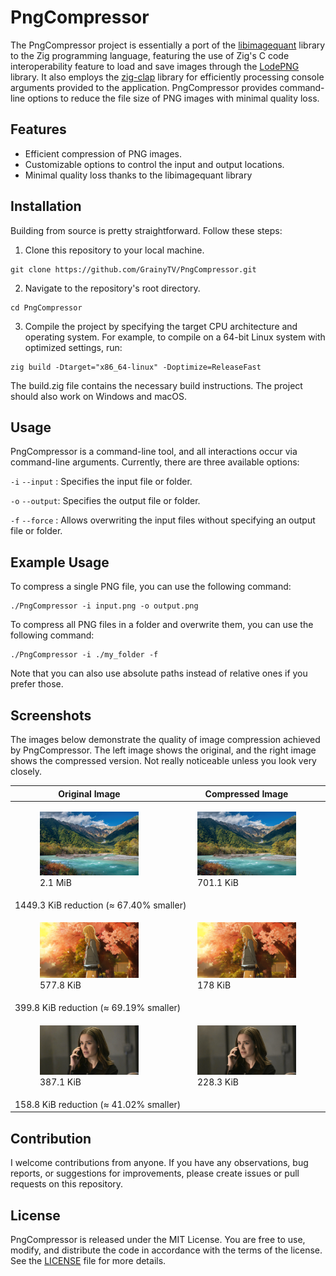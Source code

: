 # PngCompressor

The PngCompressor project is essentially a port of the [libimagequant](https://github.com/ImageOptim/libimagequant/tree/2.x) library to the Zig programming language, featuring the use of Zig's C code interoperability feature to load and save images through the [LodePNG](https://github.com/lvandeve/lodepng) library. It also employs the [zig-clap](https://github.com/Hejsil/zig-clap) library for efficiently processing console arguments provided to the application. PngCompressor provides command-line options to reduce the file size of PNG images with minimal quality loss.

## Features
- Efficient compression of PNG images.
- Customizable options to control the input and output locations.
- Minimal quality loss thanks to the libimagequant library

## Installation

Building from source is pretty straightforward. Follow these steps:

1. Clone this repository to your local machine.

```
git clone https://github.com/GrainyTV/PngCompressor.git
```

2. Navigate to the repository's root directory.

```
cd PngCompressor
```

3. Compile the project by specifying the target CPU architecture and operating system. For example, to compile on a 64-bit Linux system with optimized settings, run:

```
zig build -Dtarget="x86_64-linux" -Doptimize=ReleaseFast
```

The build.zig file contains the necessary build instructions. The project should also work on Windows and macOS.

## Usage
PngCompressor is a command-line tool, and all interactions occur via command-line arguments. Currently, there are three available options:

`-i` `--input` : Specifies the input file or folder.

`-o` `--output`: Specifies the output file or folder.

`-f` `--force` : Allows overwriting the input files without specifying an output file or folder.

## Example Usage
To compress a single PNG file, you can use the following command:

```
./PngCompressor -i input.png -o output.png
```

To compress all PNG files in a folder and overwrite them, you can use the following command:

```
./PngCompressor -i ./my_folder -f
```

Note that you can also use absolute paths instead of relative ones if you prefer those.

## Screenshots
The images below demonstrate the quality of image compression achieved by PngCompressor. The left image shows the original, and the right image shows the compressed version. Not really noticeable unless you look very closely.

<table style="table-layout: fixed; width: 100%;">
<thead>
  <tr>
    <th>Original Image</th>
    <th>Compressed Image</th>
  </tr>
</thead>
<tbody>
  <tr>
    <td>
    	<figure>
    		<img src="./example/example1.png" width="100%" />
  		<figcaption>2.1 MiB</figcaption>
	</figure>	
    </td>
    <td>
	<figure>
    		<img src="./example/example1_compressed.png" width="100%" />
  		<figcaption>701.1 KiB</figcaption>
	</figure>
    </td>
  </tr>
  <tr>
    <td colspan="2">1449.3 KiB reduction (≈ 67.40% smaller)</td>
  </tr>
    <tr>
    <td>
    	<figure>
    		<img src="./example/example2.png" width="100%" />
  		<figcaption>577.8 KiB</figcaption>
	</figure>	
    </td>
    <td>
	<figure>
    		<img src="./example/example2_compressed.png" width="100%" />
  		<figcaption>178 KiB</figcaption>
	</figure>
    </td>
  </tr>
  <tr>
    <td colspan="2">399.8 KiB reduction (≈ 69.19% smaller)</td>
  </tr>
    <tr>
    <td>
    	<figure>
    		<img src="./example/example3.png" width="100%" />
  		<figcaption>387.1 KiB</figcaption>
	</figure>	
    </td>
    <td>
	<figure>
    		<img src="./example/example3_compressed.png" width="100%" />
  		<figcaption>228.3 KiB</figcaption>
	</figure>
    </td>
  </tr>
  <tr>
    <td colspan="2">158.8 KiB reduction (≈ 41.02% smaller)</td>
  </tr>
</tbody>
</table>

## Contribution
I welcome contributions from anyone. If you have any observations, bug reports, or suggestions for improvements, please create issues or pull requests on this repository.

## License
PngCompressor is released under the MIT License. You are free to use, modify, and distribute the code in accordance with the terms of the license. See the [LICENSE](LICENSE) file for more details.
